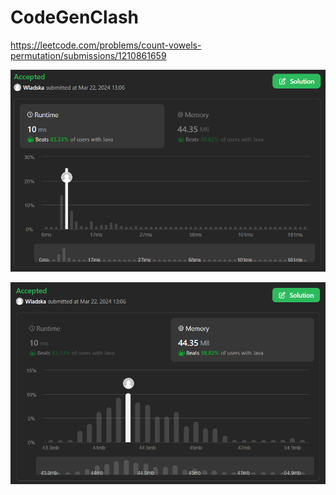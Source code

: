 # CodeGenClash

https://leetcode.com/problems/count-vowels-permutation/submissions/1210861659

![runtime](./images/leetcodesummary/runtime.png)

![memory](./images/leetcodesummary/memory.png)